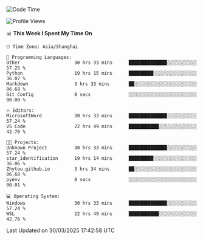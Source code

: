 <!--START_SECTION:waka-->
![Code Time](http://img.shields.io/badge/Code%20Time-2%2C506%20hrs%2014%20mins-blue)

![Profile Views](http://img.shields.io/badge/Profile%20Views-1-blue)

📊 **This Week I Spent My Time On** 

```text
🕑︎ Time Zone: Asia/Shanghai

💬 Programming Languages: 
Other                    30 hrs 33 mins      ██████████████░░░░░░░░░░░   57.25 % 
Python                   19 hrs 15 mins      █████████░░░░░░░░░░░░░░░░   36.07 % 
Markdown                 3 hrs 33 mins       ██░░░░░░░░░░░░░░░░░░░░░░░   06.68 % 
Git Config               0 secs              ░░░░░░░░░░░░░░░░░░░░░░░░░   00.00 % 

🔥 Editors: 
MicrosoftWord            30 hrs 33 mins      ██████████████░░░░░░░░░░░   57.24 % 
VS Code                  22 hrs 49 mins      ███████████░░░░░░░░░░░░░░   42.76 % 

🐱‍💻 Projects: 
Unknown Project          30 hrs 33 mins      ██████████████░░░░░░░░░░░   57.24 % 
star_identification      19 hrs 14 mins      █████████░░░░░░░░░░░░░░░░   36.06 % 
Zhytou.github.io         3 hrs 34 mins       ██░░░░░░░░░░░░░░░░░░░░░░░   06.68 % 
pyenv                    0 secs              ░░░░░░░░░░░░░░░░░░░░░░░░░   00.01 % 

💻 Operating System: 
Windows                  30 hrs 33 mins      ██████████████░░░░░░░░░░░   57.24 % 
WSL                      22 hrs 49 mins      ███████████░░░░░░░░░░░░░░   42.76 % 
```


 Last Updated on 30/03/2025 17:42:58 UTC
<!--END_SECTION:waka-->